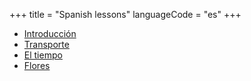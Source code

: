 +++
title = "Spanish lessons"
languageCode = "es"
+++

  - [Introducción](/es/Introducci%C3%B3n)
  - [Transporte](/es/Transporte)
  - [El tiempo](/es/El_tiempo)
  - [Flores](/es/Flores)
